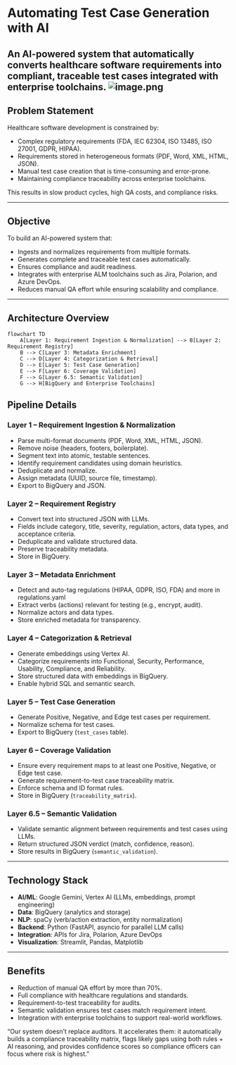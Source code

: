 # Automating Test Case Generation with AI

An AI-powered system that automatically converts healthcare software requirements into compliant, traceable test cases integrated with enterprise toolchains.
![image.png](attachment:3e932246-5aac-425b-83e0-682ed11b757a.png)
---

## Problem Statement

Healthcare software development is constrained by:

- Complex regulatory requirements (FDA, IEC 62304, ISO 13485, ISO 27001, GDPR, HIPAA).
- Requirements stored in heterogeneous formats (PDF, Word, XML, HTML, JSON).
- Manual test case creation that is time-consuming and error-prone.
- Maintaining compliance traceability across enterprise toolchains.

This results in slow product cycles, high QA costs, and compliance risks.

---

## Objective

To build an AI-powered system that:

- Ingests and normalizes requirements from multiple formats.
- Generates complete and traceable test cases automatically.
- Ensures compliance and audit readiness.
- Integrates with enterprise ALM toolchains such as Jira, Polarion, and Azure DevOps.
- Reduces manual QA effort while ensuring scalability and compliance.

---

## Architecture Overview

```mermaid
flowchart TD
    A[Layer 1: Requirement Ingestion & Normalization] --> B[Layer 2: Requirement Registry]
    B --> C[Layer 3: Metadata Enrichment]
    C --> D[Layer 4: Categorization & Retrieval]
    D --> E[Layer 5: Test Case Generation]
    E --> F[Layer 6: Coverage Validation]
    F --> G[Layer 6.5: Semantic Validation]
    G --> H[BigQuery and Enterprise Toolchains]
```

## Pipeline Details

### Layer 1 – Requirement Ingestion & Normalization
- Parse multi-format documents (PDF, Word, XML, HTML, JSON).
- Remove noise (headers, footers, boilerplate).
- Segment text into atomic, testable sentences.
- Identify requirement candidates using domain heuristics.
- Deduplicate and normalize.
- Assign metadata (UUID, source file, timestamp).
- Export to BigQuery and JSON.

### Layer 2 – Requirement Registry
- Convert text into structured JSON with LLMs.
- Fields include category, title, severity, regulation, actors, data types, and acceptance criteria.
- Deduplicate and validate structured data.
- Preserve traceability metadata.
- Store in BigQuery.

### Layer 3 – Metadata Enrichment
- Detect and auto-tag regulations (HIPAA, GDPR, ISO, FDA) and more in regulations.yaml
- Extract verbs (actions) relevant for testing (e.g., encrypt, audit).
- Normalize actors and data types.
- Store enriched metadata for transparency.

### Layer 4 – Categorization & Retrieval
- Generate embeddings using Vertex AI.
- Categorize requirements into Functional, Security, Performance, Usability, Compliance, and Reliability.
- Store structured data with embeddings in BigQuery.
- Enable hybrid SQL and semantic search.

### Layer 5 – Test Case Generation
- Generate Positive, Negative, and Edge test cases per requirement.
- Normalize schema for test cases.
- Export to BigQuery (`test_cases` table).

### Layer 6 – Coverage Validation
- Ensure every requirement maps to at least one Positive, Negative, or Edge test case.
- Generate requirement-to-test case traceability matrix.
- Enforce schema and ID format rules.
- Store in BigQuery (`traceability_matrix`).

### Layer 6.5 – Semantic Validation
- Validate semantic alignment between requirements and test cases using LLMs.
- Return structured JSON verdict (match, confidence, reason).
- Store results in BigQuery (`semantic_validation`).

---

## Technology Stack
- **AI/ML**: Google Gemini, Vertex AI (LLMs, embeddings, prompt engineering)
- **Data**: BigQuery (analytics and storage)
- **NLP**: spaCy (verb/action extraction, entity normalization)
- **Backend**: Python (FastAPI, asyncio for parallel LLM calls)
- **Integration**: APIs for Jira, Polarion, Azure DevOps
- **Visualization**: Streamlit, Pandas, Matplotlib

---

## Benefits
- Reduction of manual QA effort by more than 70%.
- Full compliance with healthcare regulations and standards.
- Requirement-to-test traceability for audits.
- Semantic validation ensures test cases match requirement intent.
- Integration with enterprise toolchains to support real-world workflows.

“Our system doesn’t replace auditors. It accelerates them: it automatically builds a compliance traceability matrix, flags likely gaps using both rules + AI reasoning, and provides confidence scores so compliance officers can focus where risk is highest.”